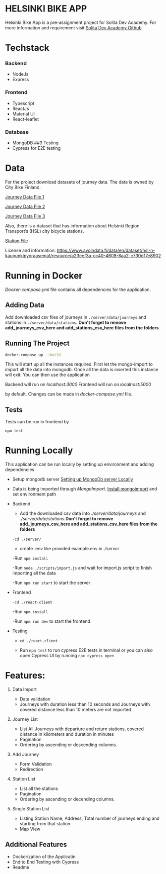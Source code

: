 # **HELSINKI BIKE APP**

Helsinki Bike App is a pre-assignment project for Solita Dev Academy. For more information and requirement visit [Solita Dev Academy Github](https://github.com/solita/dev-academy-2023-exercise)

# Techstack
### Backend
- NodeJs
- Express
### Frontend
- Typescript
- ReactJs
- Material UI
- React-leaflet
### Database
- MongoDB
##3 Testing 
- Cypress for E2E testing

# Data 

For the project download datasets of journey data. The data is owned by City Bike Finland.

[Journey Data File 1](https://dev.hsl.fi/citybikes/od-trips-2021/2021-05.csv)

[Journey Data File 2](https://dev.hsl.fi/citybikes/od-trips-2021/2021-06.csv)

[Journey Data File 3](https://dev.hsl.fi/citybikes/od-trips-2021/2021-07.csv)

Also, there is a dataset that has information about Helsinki Region Transport’s (HSL) city bicycle stations.

[Station File ](https://opendata.arcgis.com/datasets/726277c507ef4914b0aec3cbcfcbfafc_0.csv)

License and information: https://www.avoindata.fi/data/en/dataset/hsl-n-kaupunkipyoraasemat/resource/a23eef3a-cc40-4608-8aa2-c730d17e8902

# Running in Docker
*Docker-compose.yml* file contains all dependencies for the application. 

## Adding Data
Add downloaded csv files of journeys in `./server/data/journeys` and stations in `./server/data/stations`. **Don't forget to __remove add_journeys_csv_here__ and add_stations_csv_here files from the folders** 

## Running The Project

```bash
docker-compose up --build
```
This will start up all the instances required. First let the mongo-import to import all the data into mongodb. Once all the data is inserted this instance will exit. You can then use the application

Backend will run on *localhost:3000*
Frontend will run on *localhost:5000*  

by default. Changes can be made in *docker-compose.yml* file. 

## Tests

Tests can be run in frontend by 

`npm test`

# Running Locally

This application can be run locally by setting up environment and adding dependencies. 


- Setup mongodb server [Setting up MongoDb server Locally](https://www.mongodb.com/docs/manual/administration/install-community/)
- Data is being imported through *MongoImport*. [Install mongoimport](https://www.mongodb.com/docs/database-tools/mongoimport/) and set environment path

- Backend: 

  - Add the downloaded csv data into *./server/data/journeys* and *./server/data/stations*.**Don't forget to __remove add_journeys_csv_here__ and add_stations_csv_here files from the folders** 


  -`cd ./server/`
  
  - create .env like provided example.env in *./server* 

  -Run `npm install`

  -Run `node ./scripts/import.js` and wait for import.js script to finish importing all the data

  -Run `npm run start` to start the server

- Frontend 

  -`cd ./react-client` 

  -Run `npm install` 

  -Run `npm run dev` to start the frontend. 

- Testing

  - `cd ./react-client`

  - Run `npm test` to run cypress E2E tests in terminal or you can also open Cypress UI by running `npx cypress open` 


# Features: 

1. Data Import 

   - Data validation
   - Journeys with duration less than 10 seconds and Journeys with covered distance less than 10 meters are not imported 

2. Journey List
   - List All Journeys with departure and return stations, covered distance in kilometers and duration in minutes
    - Pagination 
    - Ordering by ascending or descending columns.

3. Add Journey 
   - Form Validation
   - Redirection
 
4. Station List 
   - List all the stations 
   - Pagination 
   - Ordering by ascending or decending columns.
 
5. Single Station List
   - Listing Station Name, Address, Total number of journeys ending and starting from that station
   - Map View 
 
## Additional Features

- Dockerization of the Applicatin 
- End to End Testing with Cypress
- Readme
